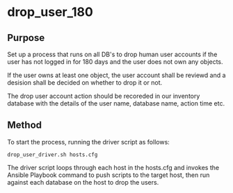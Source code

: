drop_user_180
=============

## Purpose

Set up a process that runs on all DB's to drop human user accounts if the user has not logged in for 180 days and the user does not own any objects. 

If the user owns at least one object, the user account shall be reviewd and a desision shall be decided on whether to drop it or not.

The drop user account action should be recoreded in our inventory database with the details of the user name, database name, action time etc. 

## Method

To start the process, running the driver script as follows:

```
drop_user_driver.sh hosts.cfg

```

The driver script loops through each host in the hosts.cfg and invokes the Ansible Playbook command to push scripts to the target host, then run against each database on the host to drop the users.
